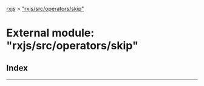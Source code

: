 [rxjs](../README.md) > ["rxjs/src/operators/skip"](../modules/_rxjs_src_operators_skip_.md)

# External module: "rxjs/src/operators/skip"

## Index

---

